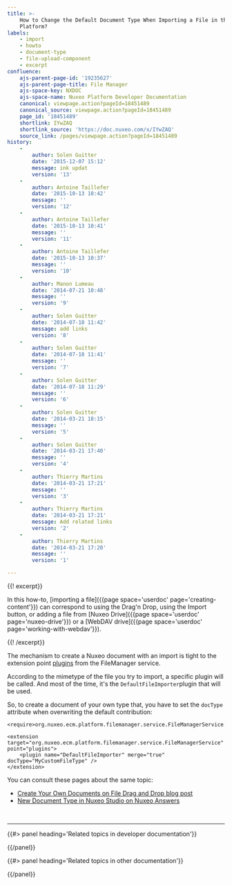 ```yaml
---
title: >-
    How to Change the Default Document Type When Importing a File in the Nuxeo
    Platform?
labels:
    - import
    - howto
    - document-type
    - file-upload-component
    - excerpt
confluence:
    ajs-parent-page-id: '19235627'
    ajs-parent-page-title: File Manager
    ajs-space-key: NXDOC
    ajs-space-name: Nuxeo Platform Developer Documentation
    canonical: viewpage.action?pageId=18451489
    canonical_source: viewpage.action?pageId=18451489
    page_id: '18451489'
    shortlink: IYwZAQ
    shortlink_source: 'https://doc.nuxeo.com/x/IYwZAQ'
    source_link: /pages/viewpage.action?pageId=18451489
history:
    - 
        author: Solen Guitter
        date: '2015-12-07 15:12'
        message: ink updat
        version: '13'
    - 
        author: Antoine Taillefer
        date: '2015-10-13 10:42'
        message: ''
        version: '12'
    - 
        author: Antoine Taillefer
        date: '2015-10-13 10:41'
        message: ''
        version: '11'
    - 
        author: Antoine Taillefer
        date: '2015-10-13 10:37'
        message: ''
        version: '10'
    - 
        author: Manon Lumeau
        date: '2014-07-21 10:48'
        message: ''
        version: '9'
    - 
        author: Solen Guitter
        date: '2014-07-18 11:42'
        message: add links
        version: '8'
    - 
        author: Solen Guitter
        date: '2014-07-18 11:41'
        message: ''
        version: '7'
    - 
        author: Solen Guitter
        date: '2014-07-18 11:29'
        message: ''
        version: '6'
    - 
        author: Solen Guitter
        date: '2014-03-21 18:15'
        message: ''
        version: '5'
    - 
        author: Solen Guitter
        date: '2014-03-21 17:40'
        message: ''
        version: '4'
    - 
        author: Thierry Martins
        date: '2014-03-21 17:21'
        message: ''
        version: '3'
    - 
        author: Thierry Martins
        date: '2014-03-21 17:21'
        message: Add related links
        version: '2'
    - 
        author: Thierry Martins
        date: '2014-03-21 17:20'
        message: ''
        version: '1'

---
```

{{! excerpt}}

In this how-to, [importing a file]({{page space='userdoc' page='creating-content'}}) can correspond to using the Drag'n Drop, using the Import button, or adding a file from [Nuxeo Drive]({{page space='userdoc' page='nuxeo-drive'}}) or a [WebDAV drive]({{page space='userdoc' page='working-with-webdav'}}).

{{! /excerpt}}

The mechanism to create a Nuxeo document with an import is tight to the extension point [plugins](http://explorer.nuxeo.org/nuxeo/site/distribution/latest/viewExtensionPoint/org.nuxeo.ecm.platform.filemanager.service.FileManagerService--plugins) from the FileManager service.

According to the mimetype of the file you try to import, a specific plugin will be called. And most of the time, it's the `DefaultFileImporter`plugin that will be used.

So, to create a document of your own type that, you have to set the&nbsp;`docType` attribute when overwriting the default contribution:

```
<require>org.nuxeo.ecm.platform.filemanager.service.FileManagerService.Plugins</require>

<extension target="org.nuxeo.ecm.platform.filemanager.service.FileManagerService" point="plugins">
    <plugin name="DefaultFileImporter" merge="true" docType="MyCustomFileType" />
</extension>
```

You can consult these pages about the same topic:

*   [Create Your Own Documents on File Drag and Drop blog post](http://www.nuxeo.com/blog/development/2012/05/monday-dev-heaven-fileimporter-plugin/)
*   [New Document Type in Nuxeo Studio on Nuxeo Answers](http://answers.nuxeo.com/questions/7276/new-document-type-in-nuxeo-studio)

&nbsp;

* * *

<div class="row" data-equalizer data-equalize-on="medium"><div class="column medium-6">{{#> panel heading='Related topics in developer documentation'}}

{{/panel}}</div><div class="column medium-6">{{#> panel heading='Related topics in other documentation'}}

{{/panel}}</div></div>
